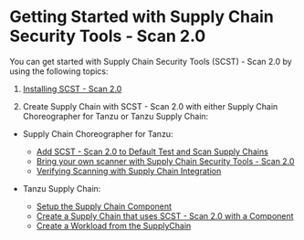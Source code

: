 # Getting Started with Supply Chain Security Tools - Scan 2.0

You can get started with Supply Chain Security Tools (SCST) - Scan 2.0 by using the following topics:

1. [Installing SCST - Scan 2.0](./install-app-scanning.hbs.md)

2. Create Supply Chain with SCST - Scan 2.0 with either Supply Chain Choreographer for Tanzu or Tanzu Supply Chain:

* Supply Chain Choreographer for Tanzu:
  * [Add SCST - Scan 2.0 to Default Test and Scan Supply Chains](./integrate-app-scanning.hbs.md)
  * [Bring your own scanner with Supply Chain Security Tools - Scan 2.0](./bring-your-own-scanner.hbs.md)
  * [Verifying Scanning with Supply Chain Integration](./verify-app-scanning-supply-chain.hbs.md)

* Tanzu Supply Chain:
  * [Setup the Supply Chain Component](./setup-supply-chain-component.md)
  * [Create a Supply Chain that uses SCST - Scan 2.0 with a Component](./tanzu-supply-chain-with-app-scanning.md)
  * [Create a Workload from the SupplyChain](./create-supply-chain-workload.md)

